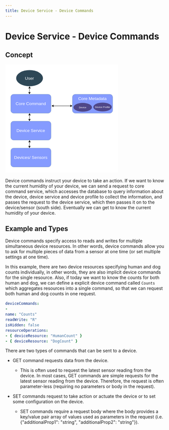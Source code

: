 ```yaml
---
title: Device Service - Device Commands
---
```


# Device Service - Device Commands
## Concept
![image](Device_Command.png)

Device commands instruct your device to take an action. If we want to know the current humidity of your device, we can send a request to core command service, which accesses the database to query information about the device, device service and device profile to collect the information, and passes the request to the device service, which then passes it on to the device/sensor (south side). Eventually we can get to know the current humidity of your device.

## Example and Types

Device commands specify access to reads and writes for multiple simultaneous device resources. In other words, device commands allow you to ask for multiple pieces of data from a sensor at one time (or set multiple settings at one time). 

In this example, there are two device resources specifying human and dog counts individually, in other words, they are also implicit device commands for the single resource. Also, if today we want to know the counts for both human and dog, we can define a explicit device command called <code>Counts</code> which aggregates resources into a single command, so that we can request both human and dog counts in one request.

``` yaml
deviceCommands:
-
name: "Counts"
readWrite: "R"
isHidden: false
resourceOperations:
- { deviceResource: "HumanCount" }
- { deviceResource: "DogCount" }
```

There are two types of commands that can be sent to a device.

- GET command requests data from the device. 
    - This is often used to request the latest sensor reading from the device. In most cases, GET commands are simple requests for the latest sensor reading from the device. Therefore, the request is often parameter-less (requiring no parameters or body in the request).

- SET commands request to take action or actuate the device or to set some configuration on the device.
    - SET commands require a request body where the body provides a key/value pair array of values used as parameters in the request (i.e. {"additionalProp1": "string", "additionalProp2": "string"}).
